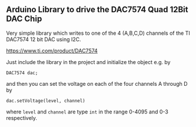 Arduino Library to drive the DAC7574 Quad 12Bit DAC Chip
----

Very simple library which writes to one of the 4 (A,B,C,D) channels of the
TI DAC7574 12 bit DAC using I2C.

https://www.ti.com/product/DAC7574

Just include the library in the project and initialize the object e.g. by

    DAC7574 dac;

and then you can set the voltage on each of the four channels A through D by

    dac.setVoltage(level, channel)

where `level` and `channel` are type `int` in the range 0-4095 and 0-3 respectively.
